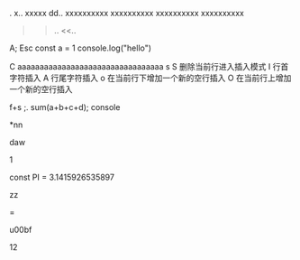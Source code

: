 .
x..
xxxxx
dd..
xxxxxxxxxx
xxxxxxxxxx
xxxxxxxxxx
xxxxxxxxxx

>>..
<<..
>>>>>>>>>>

A; Esc
const a = 1
console.log("hello")

C
    aaaaaaaaaaaaaaaaaaaaaaaaaaaaaaaaa
s
S 删除当前行进入插入模式
I 行首字符插入
A 行尾字符插入
o 在当前行下增加一个新的空行插入
O 在当前行上增加一个新的空行插入


f+s  ;.
sum(a+b+c+d);
console

*nn

daw

<C-a>
<C-x>
1

const PI = 3.1415926535897

<C-h>
<C-w>
<C-u>

<C-o>zz

<C-r>=

<C-v>u00bf

<C-k>12

